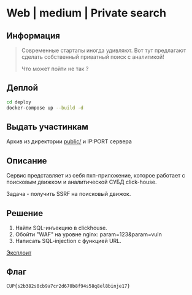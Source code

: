 # Web | medium | Private search

## Информация

> Современные стартапы иногда удивляют. Вот тут предлагают сделать собственный приватный поиск с аналитикой!
>
> Что может пойти не так ?

## Деплой

```sh
cd deploy
docker-compose up --build -d
```

## Выдать участинкам

Архив из директории [public/](public/) и IP:PORT сервера

## Описание

Сервис представляет из себя пхп-приложение, которое работает с поисковым движком и аналитической СУБД click-house.

Задача - получить SSRF на поисковый движок.

## Решение

1. Найти SQL-инъекцию в clickhouse.
2. Обойти "WAF" на уровне nginx: param=123&param=vuln
3. Написать SQL-injection с функцией URL.

[Эксплоит](solution/solve.py)

## Флаг

`CUP{s2b382s0cb9a7cr2d670b8f94s58q8el8binje17}`

